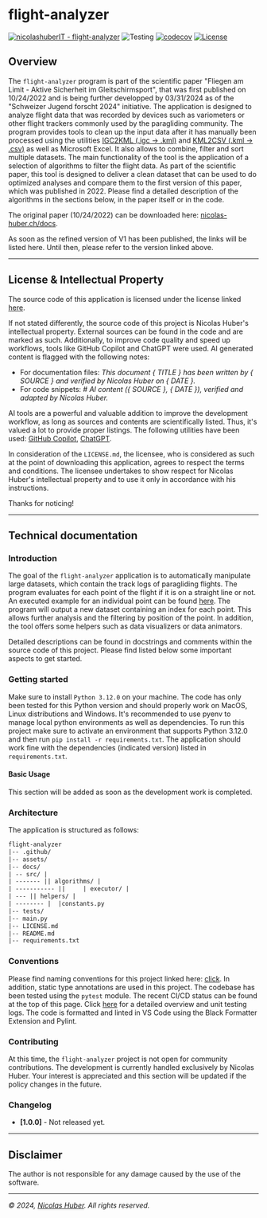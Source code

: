 # flight-analyzer
 
[![nicolashuberIT - flight-analyzer](https://img.shields.io/static/v1?label=nicolashuberIT&message=flight-analyzer&color=blue&logo=github)](https://github.com/nicolashuberIT/flight-analyzer "Go to GitHub repo")
![Testing](https://github.com/nicolashuberIT/flight-analyzer/actions/workflows/ci.yaml/badge.svg)
[![codecov](https://codecov.io/gh/nicolashuberIT/flight-analyzer/graph/badge.svg?token=B98JBEY9R6)](https://codecov.io/gh/nicolashuberIT/flight-analyzer)
[![License](https://img.shields.io/badge/License-INDIVIDUAL-blue)](#license)

## Overview

The `flight-analyzer` program is part of the scientific paper "Fliegen am Limit - Aktive Sicherheit im Gleitschirmsport", that was first published on 10/24/2022 and is being further developped by 03/31/2024 as of the "Schweizer Jugend forscht 2024" initiative. The application is designed to analyze flight data that was recorded by devices such as variometers or other flight trackers commonly used by the paragliding community. The program provides tools to clean up the input data after it has manually been processed using the utilities [IGC2KML (.igc -> .kml)](https://igc2kml.com/) and [KML2CSV (.kml -> .csv)](https://products.aspose.app/gis/conversion/kml-to-csv) as well as Microsoft Excel. It also allows to combine, filter and sort multiple datasets. The main functionality of the tool is the application of a selection of algorithms to filter the flight data. As part of the scientific paper, this tool is designed to deliver a clean dataset that can be used to do optimized analyses and compare them to the first version of this paper, which was published in 2022. Please find a detailed description of the algorithms in the sections below, in the paper itself or in the code.

The original paper (10/24/2022) can be downloaded here: [nicolas-huber.ch/docs](https://nicolas-huber.ch/docs/20221220_maturitaetsarbeit_fliegen-am-limit_public-version_nicolas-huber.pdf).

As soon as the refined version of V1 has been published, the links will be listed here. Until then, please refer to the version linked above.

---

## License & Intellectual Property

The source code of this application is licensed under the license linked [here](LICENSE.md).

If not stated differently, the source code of this project is Nicolas Huber's intellectual property. External sources can be found in the code and are marked as such. Additionally, to improve code quality and speed up workflows, tools like GitHub Copilot and ChatGPT were used. AI generated content is flagged with the following notes: 

- For documentation files: _This document { TITLE } has been written by { SOURCE } and verified by Nicolas Huber on { DATE }._
- For code snippets: _# AI content ({ SOURCE }, { DATE }), verified and adapted by Nicolas Huber._

AI tools are a powerful and valuable addition to improve the development workflow, as long as sources and contents are scientifically listed. Thus, it's valued a lot to provide proper listings. The following utilities have been used: [GitHub Copilot](https://github.com/features/copilot), [ChatGPT](https://chat.openai.com/).

In consideration of the `LICENSE.md`, the licensee, who is considered as such at the point of downloading this application, agrees to respect the terms and conditions. The licensee undertakes to show respect for Nicolas Huber's intellectual property and to use it only in accordance with his instructions.

Thanks for noticing! 

---

## Technical documentation

### Introduction

The goal of the `flight-analyzer` application is to automatically manipulate large datasets, which contain the track logs of paragliding flights. The program evaluates for each point of the flight if it is on a straight line or not. An executed example for an individual point can be found [here](https://github.com/nicolashuberIT/flight-analyzer/blob/main/src/executor/execute_angle_analyzer.ipynb). The program will output a new dataset containing an index for each point. This allows further analysis and the filtering by position of the point. In addition, the tool offers some helpers such as data visualizers or data animators. 

Detailed descriptions can be found in docstrings and comments within the source code of this project. Please find listed below some important aspects to get started. 

### Getting started

Make sure to install `Python 3.12.0` on your machine. The code has only been tested for this Python version and should properly work on MacOS, Linux distributions and Windows. It's recommended to use pyenv to manage local python environments as well as dependencies. To run this project make sure to activate an environment that supports Python 3.12.0 and then run `pip install -r requirements.txt`. The application should work fine with the dependencies (indicated version) listed in `requirements.txt`.

#### Basic Usage

This section will be added as soon as the development work is completed.

### Architecture

The application is structured as follows:

```txt
flight-analyzer
|-- .github/
|-- assets/
|-- docs/
| -- src/ |
| ------- || algorithms/ |
| ----------- ||     | executor/ |
| --- || helpers/ |
| -------- |  |constants.py
|-- tests/
|-- main.py
|-- LICENSE.md
|-- README.md
|-- requirements.txt
```

### Conventions

Please find naming conventions for this project linked here: [click](/docs/docs-conventions.md). In addition, static type annotations are used in this project. The codebase has been tested using the `pytest` module. The recent CI/CD status can be found at the top of this page. Click [here](https://github.com/nicolashuberIT/flight-analyzer/actions) for a detailed overview and unit testing logs. The code is formatted and linted in VS Code using the Black Formatter Extension and Pylint.

### Contributing

At this time, the `flight-analyzer` project is not open for community contributions. The development is currently handled exclusively by Nicolas Huber. Your interest is appreciated and this section will be updated if the policy changes in the future.

### Changelog

- **[1.0.0]** - Not released yet.

---

## Disclaimer

The author is not responsible for any damage caused by the use of the software.

---

_© 2024, [Nicolas Huber](https://nicolas-huber.ch). All rights reserved._